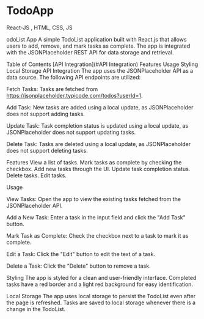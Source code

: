 # TodoApp
React-JS , HTML, CSS, JS


odoList App
A simple TodoList application built with React.js that allows users to add, remove, and mark tasks as complete. The app is integrated with the JSONPlaceholder REST API for data storage and retrieval.

Table of Contents
[API Integration](#API Integration)
Features
Usage
Styling
Local Storage
API Integration The app uses the JSONPlaceholder API as a data source. The following API endpoints are utilized:

Fetch Tasks: Tasks are fetched from https://jsonplaceholder.typicode.com/todos?userId=1.

Add Task: New tasks are added using a local update, as JSONPlaceholder does not support adding tasks.

Update Task: Task completion status is updated using a local update, as JSONPlaceholder does not support updating tasks.

Delete Task: Tasks are deleted using a local update, as JSONPlaceholder does not support deleting tasks.

Features View a list of tasks. Mark tasks as complete by checking the checkbox. Add new tasks through the UI. Update task completion status. Delete tasks. Edit tasks.

Usage

View Tasks: Open the app to view the existing tasks fetched from the JSONPlaceholder API.

Add a New Task: Enter a task in the input field and click the "Add Task" button.

Mark Task as Complete: Check the checkbox next to a task to mark it as complete.

Edit a Task: Click the "Edit" button to edit the text of a task.

Delete a Task: Click the "Delete" button to remove a task.

Styling The app is styled for a clean and user-friendly interface. Completed tasks have a red border and a light red background for easy identification.

Local Storage The app uses local storage to persist the TodoList even after the page is refreshed. Tasks are saved to local storage whenever there is a change in the TodoList.
